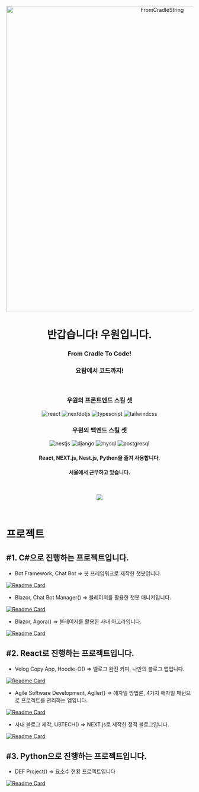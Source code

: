 <p align="center">
<img width="827" alt="FromCradleString" src="https://user-images.githubusercontent.com/60413257/173494605-44962bfe-7c11-4b26-ace4-314ed8381965.png">
</p>
<h1 align="center">반갑습니다! 우원입니다.</h1>
<h3 align="center">From Cradle To Code!</h3>
<h3 align="center">요람에서 코드까지!</h3>
</br>
<h3 align="center">우원의 프론트엔드 스킬 셋</h3>
<p align="center">
  <img alt="react" src ="https://img.shields.io/badge/react-61DAFB.svg?&style=for-the-badge&logo=react&logoColor=white"/>
  <img alt="nextdotjs" src ="https://img.shields.io/badge/nextdotjs-000000.svg?&style=for-the-badge&logo=nextdotjs&logoColor=white"/>
  <img alt="typescript" src ="https://img.shields.io/badge/typescript-3178C6.svg?&style=for-the-badge&logo=typescript&logoColor=white"/>
  <img alt="tailwindcss" src ="https://img.shields.io/badge/tailwindcss-06B6D4.svg?&style=for-the-badge&logo=tailwindcss&logoColor=white"/>
</p align="center">
<h3 align="center">우원의 백엔드 스킬 셋</h3>
<p align="center">
<img alt="nestjs" src ="https://img.shields.io/badge/nestjs-E0234E.svg?&style=for-the-badge&logo=nestjs&logoColor=white"/>
<img alt="django" src ="https://img.shields.io/badge/django-092E20.svg?&style=for-the-badge&logo=django&logoColor=white"/>
<img alt="mysql" src ="https://img.shields.io/badge/mysql-4479A1.svg?&style=for-the-badge&logo=mysql&logoColor=white"/>
<img alt="postgresql" src ="https://img.shields.io/badge/postgresql-4169E1.svg?&style=for-the-badge&logo=postgresql&logoColor=white"/>
</p>
<h4 align="center">React, NEXT.js, Nest.js, Python을 즐겨 사용합니다.</h4>
<h4 align="center">서울에서 근무하고 있습니다.</h4>
</br>
<p align="center">
  <img src="https://github-readme-stats.vercel.app/api?username=thewoowon&theme=cobalt2&show_icons=true"/>
</p>
</br>

# 프로젝트

## #1. C#으로 진행하는 프로젝트입니다.
- Bot Framework, Chat Bot => 봇 프레임워크로 제작한 챗봇입니다.

[![Readme Card](https://github-readme-stats.vercel.app/api/pin/?username=thewoowon&repo=SolvaBot)](https://github.com/thewoowon/SolvaBot)

- Blazor, Chat Bot Manager() => 블레이저를 활용한 챗봇 매니저입니다.

[![Readme Card](https://github-readme-stats.vercel.app/api/pin/?username=thewoowon&repo=SolvaBotManager)](https://github.com/thewoowon/SolvaBotManager)

- Blazor, Agora() => 블레이저를 활용한 사내 아고라입니다.

[![Readme Card](https://github-readme-stats.vercel.app/api/pin/?username=thewoowon&repo=SolvaBlazorBoard)](https://github.com/thewoowon/SolvaBlazorBoard)

## #2. React로 진행하는 프로젝트입니다.
- Velog Copy App, Hoodie-O() => 벨로그 완전 카피, 나만의 블로그 앱입니다.

[![Readme Card](https://github-readme-stats.vercel.app/api/pin/?username=thewoowon&repo=Hoodie-o)](https://github.com/thewoowon/Hoodie-o)

- Agile Software Development, Agiler() => 애자일 방법론, 4가지 애자일 패턴으로 프로젝트를 관리하는 앱입니다.

[![Readme Card](https://github-readme-stats.vercel.app/api/pin/?username=thewoowon&repo=agiler)](https://github.com/thewoowon/agiler)

- 사내 블로그 제작, UBTECH() => NEXT.js로 제작한 정적 블로그입니다.

[![Readme Card](https://github-readme-stats.vercel.app/api/pin/?username=thewoowon&repo=ubtech)](https://github.com/thewoowon/ubtech)


## #3. Python으로 진행하는 프로젝트입니다.
- DEF Project() => 요소수 현황 프로젝트입니다

[![Readme Card](https://github-readme-stats.vercel.app/api/pin/?username=thewoowon&repo=DEF-Project)](https://github.com/thewoowon/DEF-Project)

